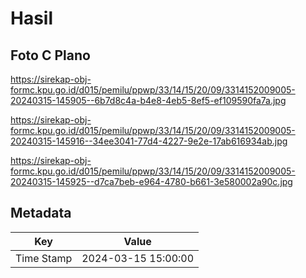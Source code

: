 # Hasil

## Foto C Plano

https://sirekap-obj-formc.kpu.go.id/d015/pemilu/ppwp/33/14/15/20/09/3314152009005-20240315-145905--6b7d8c4a-b4e8-4eb5-8ef5-ef109590fa7a.jpg

https://sirekap-obj-formc.kpu.go.id/d015/pemilu/ppwp/33/14/15/20/09/3314152009005-20240315-145916--34ee3041-77d4-4227-9e2e-17ab616934ab.jpg

https://sirekap-obj-formc.kpu.go.id/d015/pemilu/ppwp/33/14/15/20/09/3314152009005-20240315-145925--d7ca7beb-e964-4780-b661-3e580002a90c.jpg


## Metadata

| Key        | Value               |
| ---------- | ------------------- |
| Time Stamp | 2024-03-15 15:00:00 |



